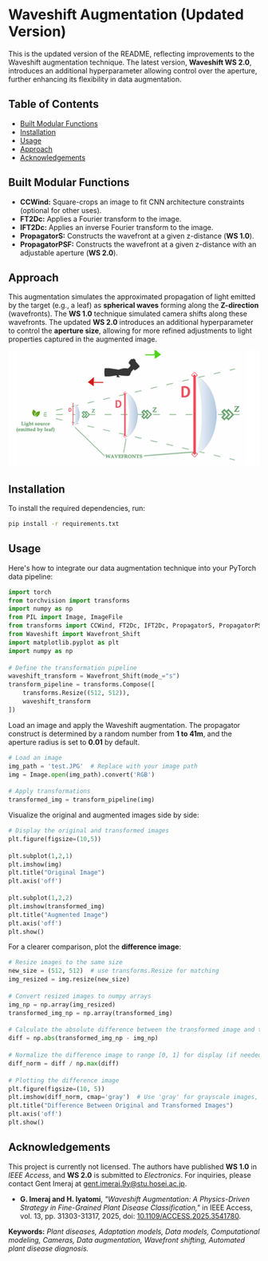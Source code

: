 # Waveshift Augmentation (Updated Version)

This is the updated version of the README, reflecting improvements to the Waveshift augmentation technique. The latest version, **Waveshift WS 2.0**, introduces an additional hyperparameter allowing control over the aperture, further enhancing its flexibility in data augmentation.

## Table of Contents
- [Built Modular Functions](#built-modular-functions)
- [Installation](#installation)
- [Usage](#usage)
- [Approach](#approach)
- [Acknowledgements](#acknowledgements)

## Built Modular Functions

- **CCWind:** Square-crops an image to fit CNN architecture constraints (optional for other uses).
- **FT2Dc:** Applies a Fourier transform to the image.
- **IFT2Dc:** Applies an inverse Fourier transform to the image.
- **PropagatorS:** Constructs the wavefront at a given z-distance (**WS 1.0**).
- **PropagatorPSF:** Constructs the wavefront at a given z-distance with an adjustable aperture (**WS 2.0**).

## Approach

This augmentation simulates the approximated propagation of light emitted by the target (e.g., a leaf) as **spherical waves** forming along the **Z-direction** (wavefronts). The **WS 1.0** technique simulated camera shifts along these wavefronts. The updated **WS 2.0** introduces an additional hyperparameter to control the **aperture size**, allowing for more refined adjustments to light properties captured in the augmented image.

![Augmentation Approach](Light_propagation.PNG)

## Installation

To install the required dependencies, run:

```sh
pip install -r requirements.txt
```

## Usage

Here's how to integrate our data augmentation technique into your PyTorch data pipeline:

```python
import torch
from torchvision import transforms
import numpy as np
from PIL import Image, ImageFile
from transforms import CCWind, FT2Dc, IFT2Dc, PropagatorS, PropagatorPSF
from Waveshift import Wavefront_Shift
import matplotlib.pyplot as plt
import numpy as np

# Define the transformation pipeline
waveshift_transform = Wavefront_Shift(mode_="s")
transform_pipeline = transforms.Compose([
    transforms.Resize((512, 512)),
    waveshift_transform
])
```

Load an image and apply the Waveshift augmentation. The propagator construct is determined by a random number from **1 to 41m**, and the aperture radius is set to **0.01** by default.

```python
# Load an image
img_path = 'test.JPG'  # Replace with your image path
img = Image.open(img_path).convert('RGB')

# Apply transformations
transformed_img = transform_pipeline(img)
```

Visualize the original and augmented images side by side:

```python
# Display the original and transformed images
plt.figure(figsize=(10,5))

plt.subplot(1,2,1)
plt.imshow(img)
plt.title("Original Image")
plt.axis('off')

plt.subplot(1,2,2)
plt.imshow(transformed_img)
plt.title("Augmented Image")
plt.axis('off')
plt.show()
```

For a clearer comparison, plot the **difference image**:

```python
# Resize images to the same size
new_size = (512, 512)  # use transforms.Resize for matching
img_resized = img.resize(new_size)

# Convert resized images to numpy arrays
img_np = np.array(img_resized)
transformed_img_np = np.array(transformed_img)

# Calculate the absolute difference between the transformed image and the original image
diff = np.abs(transformed_img_np - img_np)

# Normalize the difference image to range [0, 1] for display (if needed)
diff_norm = diff / np.max(diff)

# Plotting the difference image
plt.figure(figsize=(10, 5))
plt.imshow(diff_norm, cmap='gray')  # Use 'gray' for grayscale images, or leave it for RGB
plt.title("Difference Between Original and Transformed Images")
plt.axis('off')
plt.show()
```

## Acknowledgements

This project is currently not licensed. The authors have published **WS 1.0** in *IEEE Access*, and **WS 2.0** is submitted to *Electronics*. For inquiries, please contact Gent Imeraj at gent.imeraj.9y@stu.hosei.ac.jp.

- **G. Imeraj and H. Iyatomi**, *"Waveshift Augmentation: A Physics-Driven Strategy in Fine-Grained Plant Disease Classification,"* in IEEE Access, vol. 13, pp. 31303-31317, 2025, doi: [10.1109/ACCESS.2025.3541780](https://doi.org/10.1109/ACCESS.2025.3541780).

**Keywords:** *Plant diseases, Adaptation models, Data models, Computational modeling, Cameras, Data augmentation, Wavefront shifting, Automated plant disease diagnosis.*
